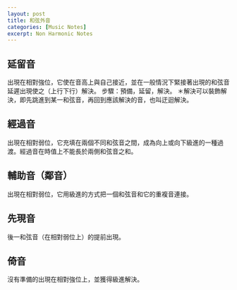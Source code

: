 ```yaml
---
layout: post
title: 和弦外音
categories: [Music Notes]
excerpt: Non Harmonic Notes
---
```

## 延留音

出現在相對強位，它使在音高上與自己接近，並在一般情況下緊接著出現的和弦音延遲出現使之（上行下行）解決。
步驟：預備，延留，解決。
＊解決可以裝飾解決，即先跳進到某一和弦音，再回到應該解決的音，也叫迂迴解決。

## 經過音

出現在相對弱位，它充填在兩個不同和弦音之間，成為向上或向下級進的一種過渡。經過音在時值上不能長於兩側和弦音之和。

## 輔助音（鄰音）

出現在相對弱位，它用級進的方式把一個和弦音和它的重複音連接。

## 先現音

後一和弦音（在相對弱位上）的提前出現。

## 倚音

沒有準備的出現在相對強位上，並獲得級進解決。